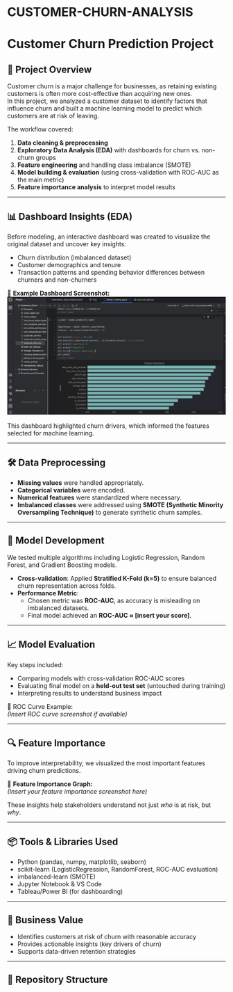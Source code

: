 # CUSTOMER-CHURN-ANALYSIS
# Customer Churn Prediction Project  

## 📌 Project Overview  
Customer churn is a major challenge for businesses, as retaining existing customers is often more cost-effective than acquiring new ones.  
In this project, we analyzed a customer dataset to identify factors that influence churn and built a machine learning model to predict which customers are at risk of leaving.  

The workflow covered:  
1. **Data cleaning & preprocessing**  
2. **Exploratory Data Analysis (EDA)** with dashboards for churn vs. non-churn groups  
3. **Feature engineering** and handling class imbalance (SMOTE)  
4. **Model building & evaluation** (using cross-validation with ROC-AUC as the main metric)  
5. **Feature importance analysis** to interpret model results  

---

## 📊 Dashboard Insights (EDA)  
Before modeling, an interactive dashboard was created to visualize the original dataset and uncover key insights:  
- Churn distribution (imbalanced dataset)  
- Customer demographics and tenure  
- Transaction patterns and spending behavior differences between churners and non-churners  

📌 **Example Dashboard Screenshot:**  
![Feature Importance Graph](Docs/feature_importance.png)


This dashboard highlighted churn drivers, which informed the features selected for machine learning.  

---

## 🛠 Data Preprocessing  
- **Missing values** were handled appropriately.  
- **Categorical variables** were encoded.  
- **Numerical features** were standardized where necessary.  
- **Imbalanced classes** were addressed using **SMOTE (Synthetic Minority Oversampling Technique)** to generate synthetic churn samples.  

---

## 🤖 Model Development  
We tested multiple algorithms including Logistic Regression, Random Forest, and Gradient Boosting models.  

- **Cross-validation**: Applied **Stratified K-Fold (k=5)** to ensure balanced churn representation across folds.  
- **Performance Metric**:  
  - Chosen metric was **ROC-AUC**, as accuracy is misleading on imbalanced datasets.  
  - Final model achieved an **ROC-AUC ≈ [insert your score]**.  

---

## 📈 Model Evaluation  
Key steps included:  
- Comparing models with cross-validation ROC-AUC scores  
- Evaluating final model on a **held-out test set** (untouched during training)  
- Interpreting results to understand business impact  

📌 ROC Curve Example:  
*(Insert ROC curve screenshot if available)*  

---

## 🔍 Feature Importance  
To improve interpretability, we visualized the most important features driving churn predictions.  

📌 **Feature Importance Graph:**  
*(Insert your feature importance screenshot here)*  

These insights help stakeholders understand not just *who* is at risk, but *why*.  

---

## 📦 Tools & Libraries Used  
- Python (pandas, numpy, matplotlib, seaborn)  
- scikit-learn (LogisticRegression, RandomForest, ROC-AUC evaluation)  
- imbalanced-learn (SMOTE)  
- Jupyter Notebook & VS Code  
- Tableau/Power BI (for dashboarding)  

---

## 🚀 Business Value  
- Identifies customers at risk of churn with reasonable accuracy  
- Provides actionable insights (key drivers of churn)  
- Supports data-driven retention strategies  

---

## 📂 Repository Structure  

